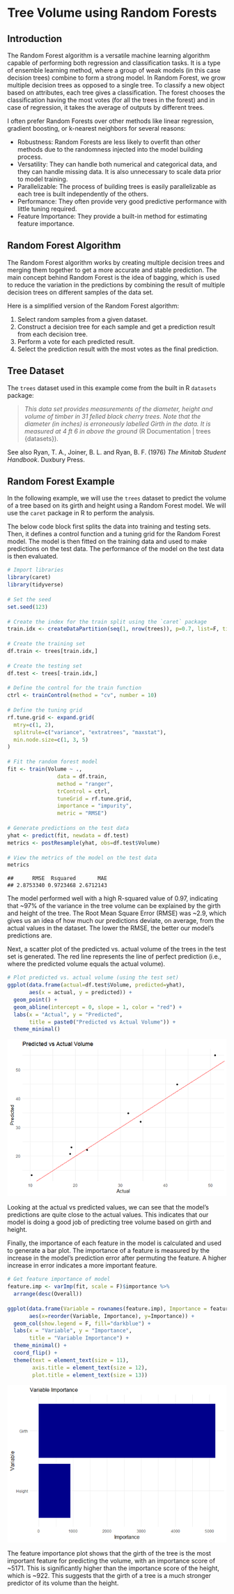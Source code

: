 Tree Volume using Random Forests
================

## Introduction

The Random Forest algorithm is a versatile machine learning algorithm
capable of performing both regression and classification tasks. It is a
type of ensemble learning method, where a group of weak models (in this
case decision trees) combine to form a strong model. In Random Forest,
we grow multiple decision trees as opposed to a single tree. To classify
a new object based on attributes, each tree gives a classification. The
forest chooses the classification having the most votes (for all the
trees in the forest) and in case of regression, it takes the average of
outputs by different trees.

I often prefer Random Forests over other methods like linear regression,
gradient boosting, or k-nearest neighbors for several reasons:

- Robustness: Random Forests are less likely to overfit than other
  methods due to the randomness injected into the model building
  process.
- Versatility: They can handle both numerical and categorical data, and
  they can handle missing data. It is also unnecessary to scale data
  prior to model training.
- Parallelizable: The process of building trees is easily parallelizable
  as each tree is built independently of the others.
- Performance: They often provide very good predictive performance with
  little tuning required.
- Feature Importance: They provide a built-in method for estimating
  feature importance.

## Random Forest Algorithm

The Random Forest algorithm works by creating multiple decision trees
and merging them together to get a more accurate and stable prediction.
The main concept behind Random Forest is the idea of bagging, which is
used to reduce the variation in the predictions by combining the result
of multiple decision trees on different samples of the data set.

Here is a simplified version of the Random Forest algorithm:

1.  Select random samples from a given dataset.
2.  Construct a decision tree for each sample and get a prediction
    result from each decision tree.
3.  Perform a vote for each predicted result.
4.  Select the prediction result with the most votes as the final
    prediction.

## Tree Dataset

The `trees` dataset used in this example come from the built in R
`datasets` package:

> *This data set provides measurements of the diameter, height and
> volume of timber in 31 felled black cherry trees. Note that the
> diameter (in inches) is erroneously labelled Girth in the data. It is
> measured at 4 ft 6 in above the ground* (R Documentation \| trees
> {datasets}).

See also Ryan, T. A., Joiner, B. L. and Ryan, B. F. (1976) *The Minitab
Student Handbook*. Duxbury Press.

## Random Forest Example

In the following example, we will use the `trees` dataset to predict the
volume of a tree based on its girth and height using a Random Forest
model. We will use the `caret` package in R to perform the analysis.

The below code block first splits the data into training and testing
sets. Then, it defines a control function and a tuning grid for the
Random Forest model. The model is then fitted on the training data and
used to make predictions on the test data. The performance of the model
on the test data is then evaluated.

``` r
# Import libraries
library(caret)
library(tidyverse)

# Set the seed
set.seed(123)

# Create the index for the train split using the `caret` package
train.idx <- createDataPartition(seq(1, nrow(trees)), p=0.7, list=F, times=1)
  
# Create the training set
df.train <- trees[train.idx,]
  
# Create the testing set
df.test <- trees[-train.idx,]

# Define the control for the train function
ctrl <- trainControl(method = "cv", number = 10)

# Define the tuning grid
rf.tune.grid <- expand.grid(
  mtry=c(1, 2),
  splitrule=c("variance", "extratrees", "maxstat"),
  min.node.size=c(1, 3, 5)
)

# Fit the random forest model
fit <- train(Volume ~ ., 
                data = df.train, 
                method = "ranger", 
                trControl = ctrl, 
                tuneGrid = rf.tune.grid,
                importance = "impurity",
                metric = "RMSE")

# Generate predictions on the test data
yhat <- predict(fit, newdata = df.test)
metrics <- postResample(yhat, obs=df.test$Volume)

# View the metrics of the model on the test data
metrics
```

    ##      RMSE  Rsquared       MAE 
    ## 2.8753340 0.9723468 2.6712143

The model performed well with a high R-squared value of 0.97, indicating
that ~97% of the variance in the tree volume can be explained by the
girth and height of the tree. The Root Mean Square Error (RMSE) was
~2.9, which gives us an idea of how much our predictions deviate, on
average, from the actual values in the dataset. The lower the RMSE, the
better our model’s predictions are.

Next, a scatter plot of the predicted vs. actual volume of the trees in
the test set is generated. The red line represents the line of perfect
prediction (i.e., where the predicted volume equals the actual volume).

``` r
# Plot predicted vs. actual volume (using the test set)
ggplot(data.frame(actual=df.test$Volume, predicted=yhat), 
       aes(x = actual, y = predicted)) +
  geom_point() +
  geom_abline(intercept = 0, slope = 1, color = "red") +
  labs(x = "Actual", y = "Predicted", 
       title = paste0("Predicted vs Actual Volume")) +
  theme_minimal()
```

![](https://github.com/benton-tripp/benton-tripp.github.io/blob/main/_posts/2023-07-10-tree-volume-using-random-forests_files/figure-gfm/unnamed-chunk-37-1.png)<!-- -->

Looking at the actual vs predicted values, we can see that the model’s
predictions are quite close to the actual values. This indicates that
our model is doing a good job of predicting tree volume based on girth
and height.

Finally, the importance of each feature in the model is calculated and
used to generate a bar plot. The importance of a feature is measured by
the increase in the model’s prediction error after permuting the
feature. A higher increase in error indicates a more important feature.

``` r
# Get feature importance of model
feature.imp <- varImp(fit, scale = F)$importance %>% 
  arrange(desc(Overall))

ggplot(data.frame(Variable = rownames(feature.imp), Importance = feature.imp$Overall),
       aes(x=reorder(Variable, Importance), y=Importance)) +
  geom_col(show.legend = F, fill="darkblue") +
  labs(x = "Variable", y = "Importance", 
       title = "Variable Importance") +
  theme_minimal() +
  coord_flip() + 
  theme(text = element_text(size = 11), 
        axis.title = element_text(size = 12), 
        plot.title = element_text(size = 13))
```

![](https://github.com/benton-tripp/benton-tripp.github.io/blob/main/_posts/2023-07-10-tree-volume-using-random-forests_files/figure-gfm/unnamed-chunk-38-1.png)<!-- -->

The feature importance plot shows that the girth of the tree is the most
important feature for predicting the volume, with an importance score of
~5171. This is significantly higher than the importance score of the
height, which is ~922. This suggests that the girth of a tree is a much
stronger predictor of its volume than the height.
